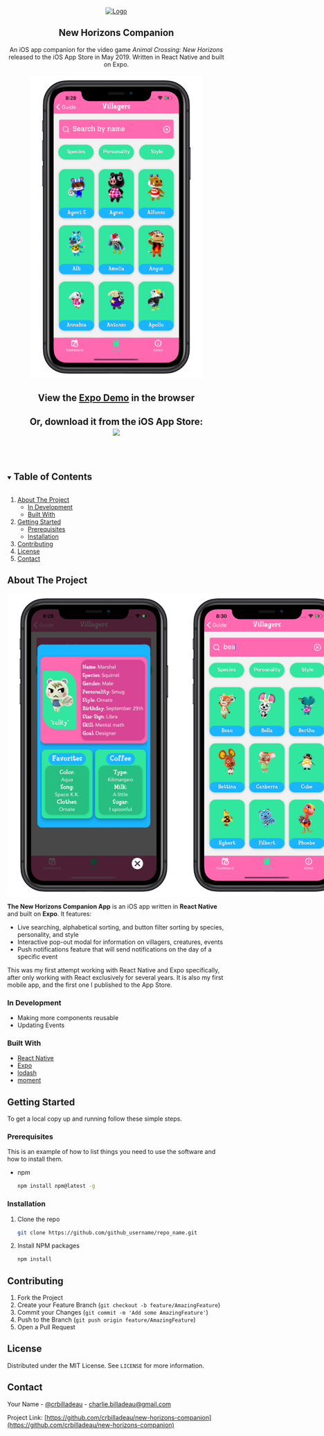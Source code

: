 <!-- PROJECT LOGO -->
<br />
<p align="center">
  <a href="https://github.com/crbilladeau/new-horizons-companion">
    <img src="public/favicon-32x32.png" alt="Logo" width="32" height="32">
  </a>

  <h2 align="center">New Horizons Companion</h2>

  <p align="center">
    An iOS app companion for the video game <i>Animal Crossing: New Horizons</i> released to the iOS App Store in May 2019. Written in React Native and built on Expo.
    <br />
    <br />
     <img src="https://github.com/crbilladeau/portfolio/blob/master/src/assets/images/ACNH1.png?raw=true" alt="New Horizons App Screenshot" width="400" />
    <br />
  </p>
  <h2 align="center">View the <a href="https://expo.io/@cbilladeau/nh-companion">Expo Demo</a> in the browser</h2>
  <h2 align="center">Or, download it from the iOS App Store:
  <a href="https://apps.apple.com/us/app/new-horizons-companion/id1503252262?ls=1">
    <br />
    <img src="https://i.ya-webdesign.com/images/how-to-download-a-png-image-3.png" height="100" />
  </a></h2> 
  <br />
</p>



<!-- TABLE OF CONTENTS -->
<details open="open">
  <summary><h2 style="display: inline-block">Table of Contents</h2></summary>
  <ol>
    <li>
      <a href="#about-the-project">About The Project</a>
      <ul>
        <li><a href="#in-development">In Development</a></li>
      </ul>
      <ul>
        <li><a href="#built-with">Built With</a></li>
      </ul>
    </li>
    <li>
      <a href="#getting-started">Getting Started</a>
      <ul>
        <li><a href="#prerequisites">Prerequisites</a></li>
        <li><a href="#installation">Installation</a></li>
      </ul>
    </li>
    <li><a href="#contributing">Contributing</a></li>
    <li><a href="#license">License</a></li>
    <li><a href="#contact">Contact</a></li>
  </ol>
</details>



<!-- ABOUT THE PROJECT -->
## About The Project

<div align="center">
   <div style="display: flex; align-items: flex-start;">
     <img src="https://github.com/crbilladeau/portfolio/blob/master/src/assets/images/ACNH2.png?raw=true" alt="New Horizons Companion Mobile Screenshot" width="400">
     <img src="https://github.com/crbilladeau/portfolio/blob/master/src/assets/images/ACNH3.png?raw=true" alt="New Horizons Companion Mobile Screenshot" width="400">
  </div>
</div>


**The New Horizons Companion App** is an iOS app written in **React Native** and built on **Expo**. It features:

* Live searching, alphabetical sorting, and button filter sorting by species, personality, and style
* Interactive pop-out modal for information on villagers, creatures, events
* Push notifications feature that will send notifications on the day of a specific event

This was my first attempt working with React Native and Expo specifically, after only working with React exclusively for several years. It is also my first mobile app, and the first one I published to the App Store.

### In Development

* Making more components reusable
* Updating Events

### Built With

* [React Native](https://reactnative.dev/)
* [Expo](https://expo.io/)
* [lodash](https://lodash.com/)
* [moment](https://momentjs.com/)

<!-- GETTING STARTED -->
## Getting Started

To get a local copy up and running follow these simple steps.

### Prerequisites

This is an example of how to list things you need to use the software and how to install them.
* npm
  ```sh
  npm install npm@latest -g
  ```

### Installation

1. Clone the repo
   ```sh
   git clone https://github.com/github_username/repo_name.git
   ```
2. Install NPM packages
   ```sh
   npm install
   ```


<!-- CONTRIBUTING -->
## Contributing

1. Fork the Project
2. Create your Feature Branch (`git checkout -b feature/AmazingFeature`)
3. Commit your Changes (`git commit -m 'Add some AmazingFeature'`)
4. Push to the Branch (`git push origin feature/AmazingFeature`)
5. Open a Pull Request


<!-- LICENSE -->
## License

Distributed under the MIT License. See `LICENSE` for more information.



<!-- CONTACT -->
## Contact

Your Name - [@crbilladeau](https://twitter.com/crbilladeau) - charlie.billadeau@gmail.com

Project Link: [https://github.com/crbilladeau/new-horizons-companion](https://github.com/crbilladeau/new-horizons-companion)


